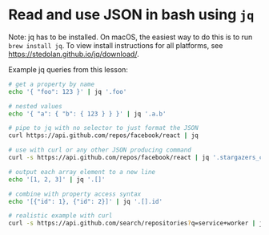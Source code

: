 # Read and use JSON in bash using `jq`

Note: jq has to be installed. On macOS, the easiest way to do this is to run `brew install jq`.  To view install instructions for all platforms, see https://stedolan.github.io/jq/download/.

Example jq queries from this lesson:

```bash
# get a property by name
echo '{ "foo": 123 }' | jq '.foo'

# nested values
echo '{ "a": { "b": { 123 } } }' | jq '.a.b'

# pipe to jq with no selector to just format the JSON
curl https://api.github.com/repos/facebook/react | jq

# use with curl or any other JSON producing command
curl -s https://api.github.com/repos/facebook/react | jq '.stargazers_count'

# output each array element to a new line
echo '[1, 2, 3]' | jq '.[]'

# combine with property access syntax
echo '[{"id": 1}, {"id": 2}]' | jq '.[].id'

# realistic example with curl
curl -s https://api.github.com/search/repositories?q=service+worker | jq '.items[].name'

```
